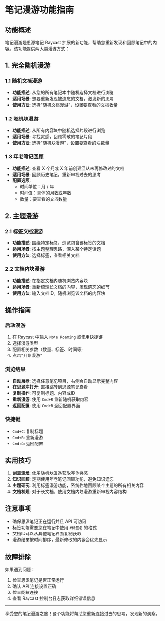 # 笔记漫游功能指南

## 功能概述

笔记漫游是思源笔记 Raycast 扩展的新功能，帮助您重新发现和回顾笔记中的内容。该功能提供两大类漫游方式：

## 1. 完全随机漫游

### 1.1 随机文档漫游
- **功能描述**: 从您的所有笔记本中随机选择文档进行浏览
- **适用场景**: 想要重新发现被遗忘的文档，激发新的思考
- **使用方法**: 选择"随机文档漫游"，设置要查看的文档数量

### 1.2 随机块漫游
- **功能描述**: 从所有内容块中随机选择片段进行浏览
- **适用场景**: 寻找灵感，回顾零散的笔记片段
- **使用方法**: 选择"随机块漫游"，设置要查看的块数量

### 1.3 年老笔记回顾
- **功能描述**: 查看 X 个月或 X 年前创建但从未再修改过的文档
- **适用场景**: 回顾历史笔记，重新审视过去的思考
- **配置选项**:
  - 时间单位：月 / 年
  - 时间值：具体的月数或年数
  - 数量：要查看的文档数量

## 2. 主题漫游

### 2.1 标签文档漫游
- **功能描述**: 围绕特定标签，浏览包含该标签的文档
- **适用场景**: 按主题整理思路，深入某个特定话题
- **使用方法**: 选择标签，查看相关文档

### 2.2 文档内块漫游
- **功能描述**: 在指定文档内随机浏览内容块
- **适用场景**: 重新梳理长文档的内容，发现遗忘的细节
- **使用方法**: 输入文档ID，随机浏览该文档的内容块

## 操作指南

### 启动漫游
1. 在 Raycast 中输入 `Note Roaming` 或使用快捷键
2. 选择漫游类型
3. 配置相关参数（数量、标签、时间等）
4. 点击"开始漫游"

### 浏览结果
- **自动展示**: 选择任意笔记项目，右侧会自动显示完整内容
- **在思源中打开**: 直接跳转到思源笔记查看
- **复制操作**: 可复制标题、内容或ID
- **重新漫游**: 使用 `Cmd+R` 重新随机获取内容
- **返回配置**: 使用 `Cmd+B` 返回配置界面

### 快捷键
- `Cmd+C`: 复制标题
- `Cmd+R`: 重新漫游
- `Cmd+B`: 返回配置

## 实用技巧

1. **创意激发**: 使用随机块漫游获取写作灵感
2. **知识回顾**: 定期使用年老笔记回顾功能，避免知识遗忘
3. **主题研究**: 利用标签漫游功能，系统性地回顾某个主题的所有相关内容
4. **文档梳理**: 对于长文档，使用文档内块漫游重新审视内容结构

## 注意事项

- 确保思源笔记正在运行并且 API 可访问
- 标签功能需要您在笔记中使用 `#标签名` 的格式
- 文档ID可以从其他笔记界面复制获取
- 漫游结果按时间排序，最新修改的内容会优先显示

## 故障排除

如果遇到问题：
1. 检查思源笔记是否正常运行
2. 确认 API 连接设置正确
3. 检查网络连接
4. 查看 Raycast 控制台日志获取详细错误信息

---

享受您的笔记漫游之旅！这个功能将帮助您重新连接过去的思考，发现新的洞察。